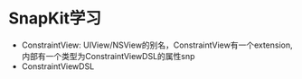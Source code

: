# SnapKit学习

* ConstraintView: UIView/NSView的别名，ConstraintView有一个extension,内部有一个类型为ConstraintViewDSL的属性snp
* ConstraintViewDSL
